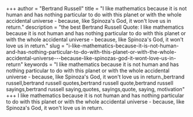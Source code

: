 +++
author = "Bertrand Russell"
title = "I like mathematics because it is not human and has nothing particular to do with this planet or with the whole accidental universe - because, like Spinoza's God, it won't love us in return."
description = "the best Bertrand Russell Quote: I like mathematics because it is not human and has nothing particular to do with this planet or with the whole accidental universe - because, like Spinoza's God, it won't love us in return."
slug = "i-like-mathematics-because-it-is-not-human-and-has-nothing-particular-to-do-with-this-planet-or-with-the-whole-accidental-universe---because-like-spinozas-god-it-wont-love-us-in-return"
keywords = "I like mathematics because it is not human and has nothing particular to do with this planet or with the whole accidental universe - because, like Spinoza's God, it won't love us in return.,bertrand russell,bertrand russell quotes,bertrand russell quote,bertrand russell sayings,bertrand russell saying,quotes, sayings,quote, saying, motivation"
+++
I like mathematics because it is not human and has nothing particular to do with this planet or with the whole accidental universe - because, like Spinoza's God, it won't love us in return.

